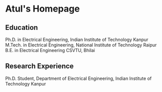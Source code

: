 # Atul's Homepage

## Education

Ph.D. in Electrical Engineering, Indian Institute of Technology Kanpur <br>
M.Tech. in Electrical Engineering, National Institute of Technology Raipur
B.E. in Electrical Engineering CSVTU, Bhilai

## Research Experience

Ph.D. Student, Department of Electrical Engineering, Indian Institute of Technology Kanpur
